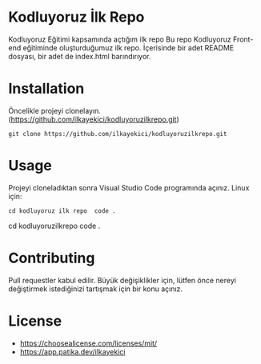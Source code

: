 # Kodluyoruz İlk Repo
Kodluyoruz Eğitimi kapsamında açtığım ilk repo
Bu repo Kodluyoruz Front-end eğitiminde oluşturduğumuz ilk repo. İçerisinde bir adet README dosyası, bir adet de index.html barındırıyor.

# Installation
Öncelikle projeyi clonelayın.(https://github.com/ilkayekici/kodluyoruzilkrepo.git)

`git clone https://github.com/ilkayekici/kodluyoruzilkrepo.git`

# Usage
Projeyi cloneladıktan sonra Visual Studio Code programında açınız.
Linux için:

``cd kodluyoruz ilk repo 
code .``

cd kodluyoruzilkrepo
code .

# Contributing
Pull requestler kabul edilir. Büyük değişiklikler için, lütfen önce nereyi değiştirmek istediğinizi tartışmak için bir konu açınız. 

# License
- https://choosealicense.com/licenses/mit/
- https://app.patika.dev/ilkayekici

